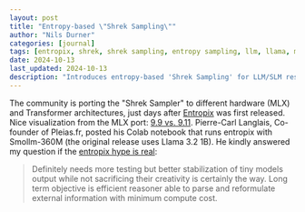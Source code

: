 ```yaml
---
layout: post
title: "Entropy-based \"Shrek Sampling\""
author: "Nils Durner"
categories: [journal]
tags: [entropix, shrek, shrek sampling, entropy sampling, llm, llama, mlx, slm]
date: 2024-10-13
last_updated: 2024-10-13
description: "Introduces entropy-based 'Shrek Sampling' for LLM/SLM response diversification, detailing algorithm, performance comparisons on LLaMA/MLX, and sample outcomes."
---
```


The community is porting the "Shrek Sampler" to different hardware (MLX) and Transformer architectures, just days after [Entropix](https://github.com/xjdr-alt/entropix) was first released. Nice visualization from the MLX port: [9.9 vs. 9.11](https://x.com/sam_e_farrar/status/1844791813913083998). Pierre-Carl Langlais, Co-founder of Pleias.fr, posted his Colab notebook that runs entropix with Smollm-360M (the original release uses Llama 3.2 1B). He kindly answered my question if the [entropix hype is real](https://www.linkedin.com/feed/update/urn:li:activity:7250786301011017728?commentUrn=urn%3Ali%3Acomment%3A%28activity%3A7250786301011017728%2C7250808642621304832%29&dashCommentUrn=urn%3Ali%3Afsd_comment%3A%287250808642621304832%2Curn%3Ali%3Aactivity%3A7250786301011017728%29):
> Definitely needs more testing but better stabilization of tiny models output while not sacrificing their creativity is certainly the way. Long term objective is efficient reasoner able to parse and reformulate external information with minimum compute cost.